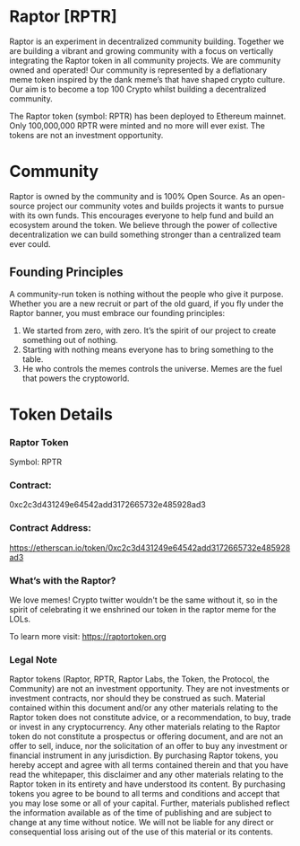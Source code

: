 # Raptor [RPTR]
Raptor is an experiment in decentralized community building. Together we are building a vibrant and growing community with a focus on vertically integrating the Raptor token in all community projects. We are community owned and operated!
Our community is represented by a deflationary meme token inspired by the dank meme’s that have shaped crypto culture. Our aim is to become a top 100 Crypto whilst building a decentralized community.

The Raptor token (symbol: RPTR) has been deployed to Ethereum mainnet. Only 100,000,000 RPTR were minted and no more will ever exist. The tokens are not an investment opportunity.


# Community
Raptor is owned by the community and is 100% Open Source. As an open-source project our community votes and builds projects it wants to pursue with its own funds. This encourages everyone to help fund and build an ecosystem around the token. We believe through the power of collective decentralization we can build something stronger than a centralized team ever could.


## Founding Principles
A community-run token is nothing without the people who give it purpose. Whether you are a new recruit or part of the old guard, if you fly under the Raptor banner, you must embrace our founding principles:
1.	We started from zero, with zero. It’s the spirit of our project to create something out of nothing.
2.	Starting with nothing means everyone has to bring something to the table.
3.	He who controls the memes controls the universe. Memes are the fuel that powers the cryptoworld.

# Token Details

### Raptor Token
Symbol: RPTR

### Contract: 
0xc2c3d431249e64542add3172665732e485928ad3

### Contract Address: 
https://etherscan.io/token/0xc2c3d431249e64542add3172665732e485928ad3

### What’s with the Raptor?
We love memes! Crypto twitter wouldn't be the same without it, so in the spirit of celebrating it we enshrined our token in the raptor meme for the LOLs.

To learn more visit: https://raptortoken.org

### Legal Note
Raptor tokens (Raptor, RPTR, Raptor Labs, the Token, the Protocol, the Community) are not an investment opportunity. They are not investments or investment contracts, nor should they be construed as such. Material contained within this document and/or any other materials relating to the Raptor token does not constitute advice, or a recommendation, to buy, trade or invest in any cryptocurrency. Any other materials relating to the Raptor token do not constitute a prospectus or offering document, and are not an offer to sell, induce, nor the solicitation of an offer to buy any investment or financial instrument in any jurisdiction. By purchasing Raptor tokens, you hereby accept and agree with all terms contained therein and that you have read the whitepaper, this disclaimer and any other materials relating to the Raptor token in its entirety and have understood its content. By purchasing tokens you agree to be bound to all terms and conditions and accept that you may lose some or all of your capital. Further, materials published reflect the information available as of the time of publishing and are subject to change at any time without notice. We will not be liable for any direct or consequential loss arising out of the use of this material or its contents. 
